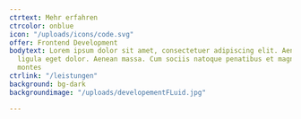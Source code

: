 ```yaml
---
ctrtext: Mehr erfahren
ctrcolor: onblue
icon: "/uploads/icons/code.svg"
offer: Frontend Development
bodytext: Lorem ipsum dolor sit amet, consectetuer adipiscing elit. Aenean commodo
  ligula eget dolor. Aenean massa. Cum sociis natoque penatibus et magnis dis parturient
  montes
ctrlink: "/leistungen"
background: bg-dark
backgroundimage: "/uploads/developementFLuid.jpg"

---
```

